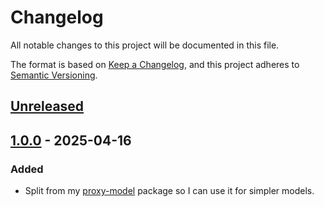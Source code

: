 # Changelog
All notable changes to this project will be documented in this file.

The format is based on [Keep a Changelog](https://keepachangelog.com/en/1.0.0/),
and this project adheres to [Semantic Versioning](https://semver.org/spec/v2.0.0.html).

## [Unreleased]

## [1.0.0] - 2025-04-16
### Added
- Split from my [proxy-model] package so I can use it for simpler models.

[Unreleased]: https://github.com/supernovus/lum.mongo-utils.js/compare/v1.0.0...HEAD
[1.0.0]: https://github.com/supernovus/lum.mongo-utils.js/releases/tag/v1.0.0
[proxy-model]: https://github.com/supernovus/lum.proxy-model.js
